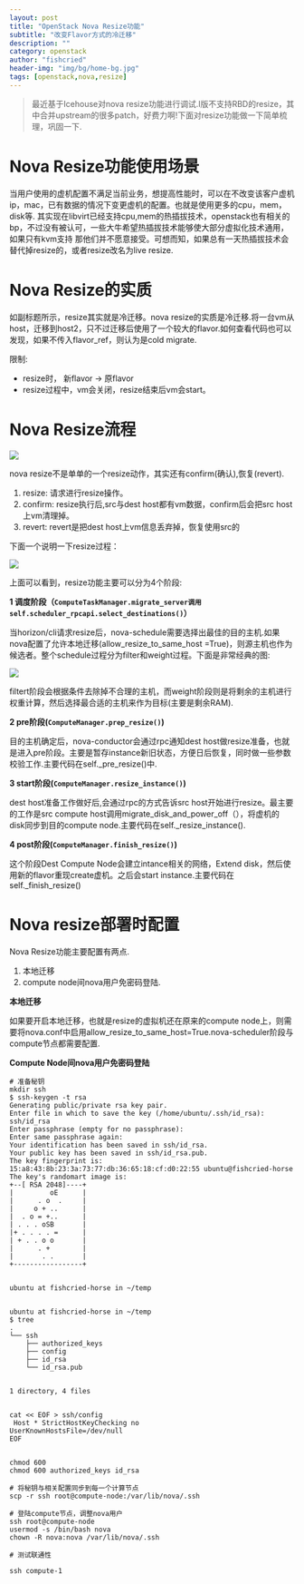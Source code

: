 ```yaml
---
layout: post
title: "OpenStack Nova Resize功能"
subtitle: "改变Flavor方式的冷迁移"
description: ""
category: openstack
author: "fishcried"
header-img: "img/bg/home-bg.jpg"
tags: [openstack,nova,resize]
---
```


> 最近基于Icehouse对nova resize功能进行调试.I版不支持RBD的resize，其中合并upstream的很多patch，好费力啊!下面对resize功能做一下简单梳理，巩固一下.

# Nova Resize功能使用场景

当用户使用的虚机配置不满足当前业务，想提高性能时，可以在不改变该客户虚机ip，mac，已有数据的情况下变更虚机的配置。也就是使用更多的cpu，mem，disk等.
其实现在libvirt已经支持cpu,mem的热插拔技术，openstack也有相关的bp，不过没有被认可，一些大牛希望热插拔技术能够使大部分虚拟化技术通用，如果只有kvm支持
那他们并不愿意接受。可想而知，如果总有一天热插拔技术会替代掉resize的，或者resize改名为live resize.


# Nova Resize的实质

如副标题所示，resize其实就是冷迁移。nova resize的实质是冷迁移.将一台vm从host，迁移到host2，只不过迁移后使用了一个较大的flavor.如何查看代码也可以发现，如果不传入flavor_ref，则认为是cold migrate.

限制:

* resize时， 新flavor -> 原flavor
* resize过程中，vm会关闭，resize结束后vm会start。

# Nova Resize流程

![](/img/nova-resize-state.png)

nova resize不是单单的一个resize动作，其实还有confirm(确认),恢复(revert).

1. resize: 请求进行resize操作。
1. confirm: resize执行后,src与dest host都有vm数据，confirm后会把src host上vm清理掉。
1. revert: revert是把dest host上vm信息丢弃掉，恢复使用src的

下面一个说明一下resize过程：

![](/img/nova-resize-phase.png)

上面可以看到，resize功能主要可以分为4个阶段:

**1 调度阶段（`ComputeTaskManager.migrate_server调用self.scheduler_rpcapi.select_destinations()`）**

当horizon/cli请求resize后，nova-schedule需要选择出最佳的目的主机.如果nova配置了允许本地迁移(allow_resize_to_same_host =True)，则源主机也作为候选者。整个schedule过程分为filter和weight过程。下面是非常经典的图:

![](/img/nova-scheduler.png)

filtert阶段会根据条件去除掉不合理的主机，而weight阶段则是将剩余的主机进行权重计算，然后选择最合适的主机来作为目标(主要是剩余RAM).

**2 pre阶段(`ComputeManager.prep_resize()`)**

目的主机确定后，nova-conductor会通过rpc通知dest host做resize准备，也就是进入pre阶段。主要是暂存instance新旧状态，方便日后恢复，同时做一些参数校验工作.主要代码在self._pre_resize()中.

**3 start阶段(`ComputeManager.resize_instance()`)**

dest host准备工作做好后,会通过rpc的方式告诉src host开始进行resize。最主要的工作是src compute host调用migrate_disk_and_power_off（），将虚机的disk同步到目的compute node.主要代码在self._resize_instance().

**4 post阶段(`ComputeManager.finish_resize()`)**

这个阶段Dest Compute Node会建立intance相关的网络，Extend disk，然后使用新的flavor重现create虚机。之后会start instance.主要代码在self._finish_resize()

# Nova resize部署时配置

Nova Resize功能主要配置有两点.

1. 本地迁移
2. compute node间nova用户免密码登陆.

**本地迁移**

如果要开启本地迁移，也就是resize的虚拟机还在原来的compute node上，则需要将nova.conf中启用allow_resize_to_same_host=True.nova-scheduler阶段与compute节点都需要配置.

**Compute Node间nova用户免密码登陆**

    # 准备秘钥
    mkdir ssh
    $ ssh-keygen -t rsa
    Generating public/private rsa key pair.
    Enter file in which to save the key (/home/ubuntu/.ssh/id_rsa): ssh/id_rsa
    Enter passphrase (empty for no passphrase):
    Enter same passphrase again:
    Your identification has been saved in ssh/id_rsa.
    Your public key has been saved in ssh/id_rsa.pub.
    The key fingerprint is:
    15:a8:43:8b:23:3a:73:77:db:36:65:18:cf:d0:22:55 ubuntu@fishcried-horse
    The key's randomart image is:
    +--[ RSA 2048]----+
    |         oE      |
    |      . o  .     |
    |     o + ..      |
    |  . o = +..      |
    | . . . oSB       |
    |+ . . . . =      |
    | + . . o o       |
    |      . +        |
    |       . .       |
    +-----------------+


    ubuntu at fishcried-horse in ~/temp


    ubuntu at fishcried-horse in ~/temp
    $ tree
    .
    └── ssh
        ├── authorized_keys
        ├── config
        ├── id_rsa
        └── id_rsa.pub


    1 directory, 4 files


    cat << EOF > ssh/config
     Host * StrictHostKeyChecking no
    UserKnownHostsFile=/dev/null
    EOF


    chmod 600
    chmod 600 authorized_keys id_rsa

    # 将秘钥与相关配置同步到每一个计算节点
    scp -r ssh root@compute-node:/var/lib/nova/.ssh

    # 登陆compute节点，调整nova用户
    ssh root@compute-node
    usermod -s /bin/bash nova
    chown -R nova:nova /var/lib/nova/.ssh

    # 测试联通性

    ssh compute-1
